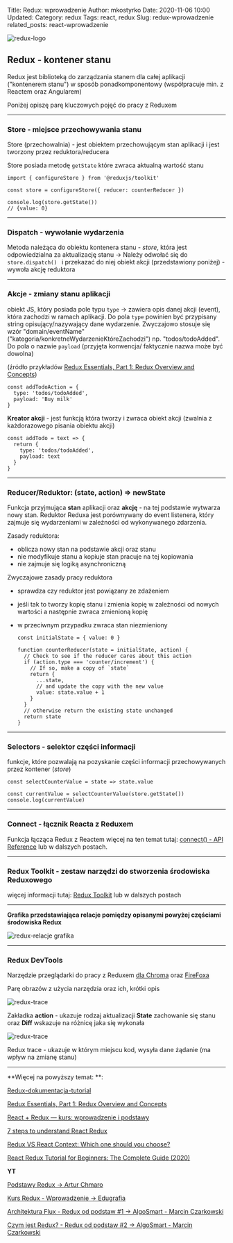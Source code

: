 Title: Redux: wprowadzenie
Author: mkostyrko
Date: 2020-11-06 10:00
Updated:
Category: redux
Tags: react, redux
Slug: redux-wprowadzenie
related_posts: react-wprowadzenie

![redux-logo](https://chriscourses.com/img/blog/redux/redux.jpg)


## Redux - kontener stanu

Redux jest biblioteką do zarządzania stanem dla całej aplikacji ("kontenerem stanu") w sposób ponadkomponentowy (współpracuje min. z Reactem oraz Angularem)


Poniżej opiszę parę kluczowych pojęć do pracy z Reduxem

----

### Store - miejsce przechowywania stanu


Store (przechowalnia) - jest obiektem przechowującym stan aplikacji i jest tworzony przez reduktora/reducera

Store posiada metodę `getState` które zwraca aktualną wartość stanu


    import { configureStore } from '@reduxjs/toolkit'

    const store = configureStore({ reducer: counterReducer })

    console.log(store.getState())
    // {value: 0}


---

### Dispatch - wywołanie wydarzenia

Metoda należąca do obiektu kontenera stanu - *store*, która jest odpowiedzialna za aktualizację stanu -> Należy odwołać się do `store.dispatch() ` i przekazać do niej obiekt akcji (przedstawiony poniżej) - wywoła akcję reduktora


---

### Akcje - zmiany stanu aplikacji


obiekt JS, który posiada pole typu `type` -> zawiera opis danej akcji (event), która zachodzi w ramach aplikacji. Do pola `type` powinien być przypisany string opisujący/nazywający dane wydarzenie. Zwyczajowo stosuje się wzór "domain/eventName" ("kategoria/konkretneWydarzenieKtóreZachodzi") np. "todos/todoAdded". Do pola o nazwie `payload` (przyjęta konwencja/ faktycznie nazwa może być dowolna)

(źródło przykładów [Redux Essentials, Part 1: Redux Overview and Concepts](https://redux.js.org/tutorials/essentials/part-1-overview-concepts))


    const addTodoAction = {
      type: 'todos/todoAdded',
      payload: 'Buy milk'
    }


**Kreator akcji** - jest funkcją która tworzy i zwraca obiekt akcji (zwalnia z każdorazowego pisania obiektu akcji)

    const addTodo = text => {
      return {
        type: 'todos/todoAdded',
        payload: text
      }
    }


---

### Reducer/Reduktor: (state, action) => newState

Funkcja przyjmująca **stan** aplikacji oraz **akcję** - na tej podstawie wytwarza nowy stan. Reduktor Reduxa jest porównywany do event listenera, który zajmuje się wydarzeniami w zależności od wykonywanego zdarzenia.

Zasady reduktora:

- oblicza nowy stan na podstawie akcji oraz stanu
- nie modyfikuje stanu a kopiuje stan pracuje na tej kopiowania
- nie zajmuje się logiką asynchroniczną

Zwyczajowe zasady pracy reduktora
- sprawdza czy reduktor jest powiązany ze zdażeniem
- jeśli tak to tworzy kopię stanu i zmienia kopię w zależności od nowych wartości a następnie zwraca zmienioną kopię
- w przeciwnym przypadku zwraca stan niezmieniony


      const initialState = { value: 0 }

      function counterReducer(state = initialState, action) {
        // Check to see if the reducer cares about this action
        if (action.type === 'counter/increment') {
          // If so, make a copy of `state`
          return {
            ...state,
            // and update the copy with the new value
            value: state.value + 1
          }
        }
        // otherwise return the existing state unchanged
        return state
      }



---

### Selectors - selektor części informacji

funkcje, które pozwalają na pozyskanie części informacji przechowywanych przez kontener (*store*)


    const selectCounterValue = state => state.value

    const currentValue = selectCounterValue(store.getState())
    console.log(currentValue)


---

### Connect - łącznik Reacta z Reduxem

Funkcja łącząca Redux z Reactem więcej na ten temat tutaj: [connect() - API Reference](https://react-redux.js.org/api/connect) lub w dalszych postach.


---

### Redux Toolkit - zestaw narzędzi do stworzenia środowiska Reduxowego


więcej informacji tutaj: [Redux Toolkit](https://redux-toolkit.js.org/tutorials/basic-tutorial) lub w dalszych postach

----

**Grafika przedstawiająca relacje pomiędzy opisanymi powyżej częściami środowiska Redux**

![redux-relacje grafika](https://res.cloudinary.com/practicaldev/image/fetch/s--V1XmAEPc--/c_imagga_scale,f_auto,fl_progressive,h_900,q_auto,w_1600/https://i.stack.imgur.com/LNQwH.png)

---

### Redux DevTools

Narzędzie przeglądarki do pracy z Reduxem
[dla Chroma](https://chrome.google.com/webstore/detail/redux-devtools/lmhkpmbekcpmknklioeibfkpmmfibljd?hl=en) oraz [FireFoxa](https://addons.mozilla.org/en-US/firefox/addon/reduxdevtools/)

Parę obrazów z użycia narzędzia oraz ich, krótki opis

![redux-trace](https://redux.js.org/assets/images/devtools-done-clicking-8826e622b87734ea2a0044233a2a642f.png)

Zakładka **action** - ukazuje rodzaj aktualizacji
**State** zachowanie się stanu oraz **Diff** wskazuje na różnicę jaka się wykonała


![redux-trace](https://redux.js.org/assets/images/devtools-action-stacktrace-8ee180838c97840a749b9209e80c8a72.png)

Redux trace - ukazuje w którym miejscu kod, wysyła dane żądanie (ma wpływ na zmianę stanu)



---

**Więcej na powyższy temat: **:

[Redux-dokumentacja-tutorial](https://redux.js.org/tutorials/essentials/part-2-app-structure)

[Redux Essentials, Part 1: Redux Overview and Concepts](https://redux.js.org/tutorials/essentials/part-1-overview-concepts)

[React + Redux — kurs: wprowadzenie i podstawy](https://typeofweb.com/react-redux-kurs-wprowadzenie-i-podstawy/)

[7 steps to understand React Redux](https://dev.to/ibrahima92/7-steps-to-understand-react-redux-121j)

[Redux VS React Context: Which one should you choose?](https://dev.to/ibrahima92/redux-vs-react-context-which-one-should-you-choose-2hhh)

[React Redux Tutorial for Beginners: The Complete Guide (2020)](https://www.valentinog.com/blog/redux/)

**YT**

[Podstawy Redux -> Artur Chmaro](https://www.youtube.com/watch?v=qIaLloDosxs&list=PLOzzvlJKwOdWIKw_f1-3l15bODB1CcUPh)

[Kurs Redux - Wprowadzenie -> Edugrafia](https://www.youtube.com/watch?v=I43TnTk0zFc&ab_channel=Edugrafia)

[Architektura Flux - Redux od podstaw #1 -> AlgoSmart - Marcin Czarkowski](https://www.youtube.com/watch?v=-9pnktOsxAw&t=1s&ab_channel=AlgoSmart-MarcinCzarkowski)

[Czym jest Redux? - Redux od podstaw #2 -> AlgoSmart - Marcin Czarkowski](https://www.youtube.com/watch?v=TGcICHEMwbs&ab_channel=AlgoSmart-MarcinCzarkowski)

